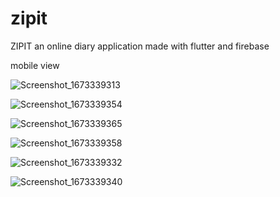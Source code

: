 # zipit

ZIPIT an online diary application made with flutter and firebase

mobile view

![Screenshot_1673339313](https://user-images.githubusercontent.com/66890167/211503667-95d6fa1a-ecea-4277-beb7-2f93e3928ce4.png)

![Screenshot_1673339354](https://user-images.githubusercontent.com/66890167/211503718-a11994f6-f195-4b5a-bde1-3820ab2f1f25.png)

![Screenshot_1673339365](https://user-images.githubusercontent.com/66890167/211503766-23ab59e6-13fd-47da-9f20-62999f4f9cd2.png)

![Screenshot_1673339358](https://user-images.githubusercontent.com/66890167/211503792-706b7619-77b2-4eca-883d-931d3cd84b9b.png)

![Screenshot_1673339332](https://user-images.githubusercontent.com/66890167/211503825-7fe82b59-9cc6-4874-9acd-3c8787d95b3c.png)



![Screenshot_1673339340](https://user-images.githubusercontent.com/66890167/211504665-93fc6f51-d00b-4d77-9062-b89f0427b472.png)

